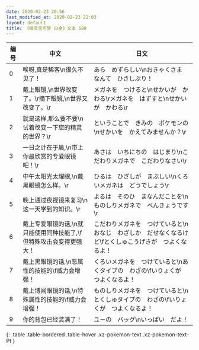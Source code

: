 ```yaml
---
date: 2020-02-23 20:56
last_modified_at: 2020-02-23 22:03
layout: default
title: 《精灵宝可梦 白金》文本 580
---
```

| 编号 | 中文 | 日文 |
| ---- | ---- | ---- |
| 0 | 唉呀,真是稀客\n很久不见了！ | あら　めずらしい\nおきゃくさま　なんて　ひさしぶり！ |
| 1 | 戴上眼镜,\n世界改变了。\r摘下眼镜,\n世界又改变了。\r | メガネを　つけると\nせかいが　かわる\rメガネを　はずすと\nせかいが　かわる\r |
| 2 | 就是这样,那么要不要\n试着改变一下您的精灵的世界？\r | ということで　きみの　ポケモンの\nせかいを　かえてみませんか？\r |
| 3 | 一日之计在于晨,\n带上你最欣赏的专爱眼镜吧！\r | あさは　いちにちの　はじまり\nこだわりメガネで　こだわりなさい\r |
| 4 | 中午太阳光太耀眼,\n戴黑眼镜怎么样。\r | ひるは　ひざしが　まぶしい\nくろいメガネは　どうでしょう\r |
| 5 | 晚上通过夜视镜来复习\n这一天学到的知识。\r | よるは　そのひ　まなんだことを\nものしりメガネで　べんきょうです\r |
| 6 | 戴上专爱眼镜的话,\n就只能使用同种技能了,\f但特殊攻击会变得更强大！ | こだわりメガネを　つけていると\nおなじ　わざしか　だせなくなるけど\fとくしゅこうげきが　つよくなるよ！ |
| 7 | 戴上黑眼镜的话,\n恶属性的技能的\f威力会增强！ | くろいメガネを　つけていると\nあくタイプの　わざの\fいりょくが　つよくなるよ！ |
| 8 | 戴上博闻眼镜的话,\n特殊属性的技能的\f威力会增强！ | ものしりメガネを　つけていると\nとくしゅタイプの　わざの\fいりょくが　つよくなるよ！ |
| 9 | 你的背包已经装满了！ | ユ－の　バッグ\nいっぱい　だよ！ |
{: .table .table-bordered .table-hover .xz-pokemon-text .xz-pokemon-text-Pt }
